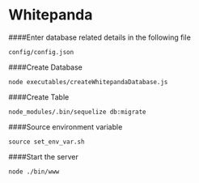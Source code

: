 # Whitepanda

####Enter database related details in the following file
```
config/config.json
```

####Create Database
```
node executables/createWhitepandaDatabase.js
```

####Create Table
```
node_modules/.bin/sequelize db:migrate
```

####Source environment variable
```
source set_env_var.sh
```

####Start the server
```
node ./bin/www
```